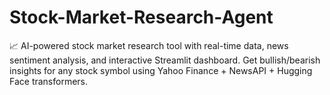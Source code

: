 # Stock-Market-Research-Agent
📈 AI-powered stock market research tool with real-time data, news sentiment analysis, and interactive Streamlit dashboard. Get bullish/bearish insights for any stock symbol using Yahoo Finance + NewsAPI + Hugging Face transformers.
